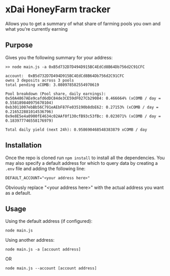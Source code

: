 # xDai HoneyFarm tracker

Allows you to get a summary of what share of farming pools you own and what
you're currently earning

## Purpose
Gives you the following summary for your address:
```
>> node main.js -a 0xB5d732D7D494D915BC4EdCd8B64Db756d2C91CFC

account:  0xB5d732D7D494D915BC4EdCd8B64Db756d2C91CFC
owns 3 deposits across 3 pools
total pending xCOMB: 3.080978582554970619

Pool breakdown (Pool share, daily earnings):
0x50A4867AEe9cafd6dDC84de3CE59dF027Cb29084: 0.466664% (xCOMB / day = 0.558189840975670104)
0xb3011007ebBb56C791eAEbF87Fe035190b8dbE62: 0.27153% (xCOMB / day = 0.216522881014536796)
0x9e8E5e4a0900fE4634c02AAf0f130cfB93c53fBc: 0.023071% (xCOMB / day = 0.183977746558176979)

Total daily yield (next 24h): 0.958690468548383879 xCOMB / day

```

## Installation
Once the repo is cloned run `npm install` to install all the dependencies. You
may also specify a default address for which to query data by creating a `.env`
file and adding the following line:
```
DEFAULT_ACCOUNT="<your address here>"
```
Obviously replace "\<your address here>" with the actual address you want as a
default.

## Usage

Using the default address (if configured):
```
node main.js
```

Using another address:
```
node main.js -a [account address]
```
OR
```
node main.js --account [account address]
```
